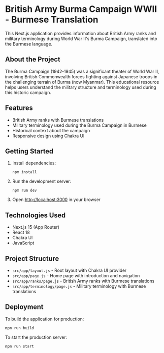 # British Army Burma Campaign WWII - Burmese Translation

This Next.js application provides information about British Army ranks and military terminology during World War II's Burma Campaign, translated into the Burmese language.

## About the Project

The Burma Campaign (1942-1945) was a significant theater of World War II, involving British Commonwealth forces fighting against Japanese troops in the challenging terrain of Burma (now Myanmar). This educational resource helps users understand the military structure and terminology used during this historic campaign.

## Features

- British Army ranks with Burmese translations
- Military terminology used during the Burma Campaign in Burmese
- Historical context about the campaign
- Responsive design using Chakra UI

## Getting Started

1. Install dependencies:
   ```
   npm install
   ```

2. Run the development server:
   ```
   npm run dev
   ```

3. Open [http://localhost:3000](http://localhost:3000) in your browser

## Technologies Used

- Next.js 15 (App Router)
- React 18
- Chakra UI
- JavaScript

## Project Structure

- `src/app/layout.js` - Root layout with Chakra UI provider
- `src/app/page.js` - Home page with introduction and navigation
- `src/app/ranks/page.js` - British Army ranks with Burmese translations
- `src/app/terminology/page.js` - Military terminology with Burmese translations

## Deployment

To build the application for production:
```
npm run build
```

To start the production server:
```
npm run start
```
